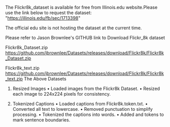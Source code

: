 The Flickr8k_dataset is available for free from Illinois.edu website.Please use the link below to request the dataset: "https://illinois.edu/fb/sec/1713398"

The official edu site is not hosting the dataset at the current time.

Please refer to Jason Brownlee's GITHUB link to Download Flickr_8k dataset

Flickr8k_Dataset.zip https://github.com/jbrownlee/Datasets/releases/download/Flickr8k/Flickr8k_Dataset.zip

Flickr8k_text.zip https://github.com/jbrownlee/Datasets/releases/download/Flickr8k/Flickr8k_text.zip
The Above Datasets
1. Resized Images
	•	Loaded images from the Flickr8k Dataset.
	•	Resized each image to 224x224 pixels for consistency.

2. Tokenized Captions
	•	Loaded captions from Flickr8k.token.txt.
	•	Converted all text to lowercase.
	•	Removed punctuation to simplify processing.
	•	Tokenized the captions into words.
	•	Added  and  tokens to mark sentence boundaries.
